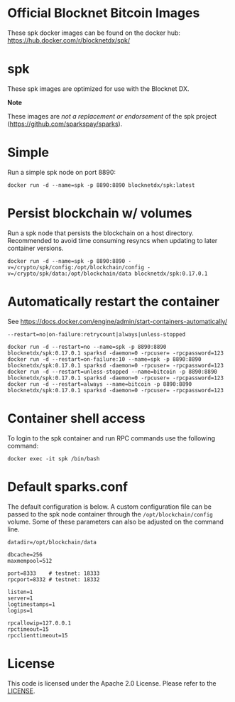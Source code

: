 Official Blocknet Bitcoin Images
=================================

These spk docker images can be found on the docker hub: https://hub.docker.com/r/blocknetdx/spk/

spk
========

These spk images are optimized for use with the Blocknet DX.

**Note**

These images are _not a replacement or endorsement_ of the spk project (https://github.com/sparkspay/sparks).


Simple
======

Run a simple spk node on port 8890:
```
docker run -d --name=spk -p 8890:8890 blocknetdx/spk:latest
```


Persist blockchain w/ volumes
=============================

Run a spk node that persists the blockchain on a host directory. Recommended to avoid time consuming resyncs when updating to later container versions.
```
docker run -d --name=spk -p 8890:8890 -v=/crypto/spk/config:/opt/blockchain/config -v=/crypto/spk/data:/opt/blockchain/data blocknetdx/spk:0.17.0.1
```


Automatically restart the container
===================================

See https://docs.docker.com/engine/admin/start-containers-automatically/

`--restart=no|on-failure:retrycount|always|unless-stopped`

```
docker run -d --restart=no --name=spk -p 8890:8890 blocknetdx/spk:0.17.0.1 sparksd -daemon=0 -rpcuser= -rpcpassword=123
docker run -d --restart=on-failure:10 --name=spk -p 8890:8890 blocknetdx/spk:0.17.0.1 sparksd -daemon=0 -rpcuser= -rpcpassword=123
docker run -d --restart=unless-stopped --name=bitcoin -p 8890:8890 blocknetdx/spk:0.17.0.1 sparksd -daemon=0 -rpcuser= -rpcpassword=123
docker run -d --restart=always --name=bitcoin -p 8890:8890 blocknetdx/spk:0.17.0.1 sparksd -daemon=0 -rpcuser= -rpcpassword=123
```


Container shell access
======================

To login to the spk container and run RPC commands use the following command:
```
docker exec -it spk /bin/bash
```


Default sparks.conf
=====================

The default configuration is below. A custom configuration file can be passed to the spk  node container through the `/opt/blockchain/config` volume. Some of these parameters can also be adjusted on the command line.
```
datadir=/opt/blockchain/data

dbcache=256
maxmempool=512

port=8333    # testnet: 18333
rpcport=8332 # testnet: 18332

listen=1
server=1
logtimestamps=1
logips=1

rpcallowip=127.0.0.1
rpctimeout=15
rpcclienttimeout=15
```


License
=======

This code is licensed under the Apache 2.0 License. Please refer to the [LICENSE](https://github.com/BlocknetDX/dockerimages/blob/master/LICENSE).